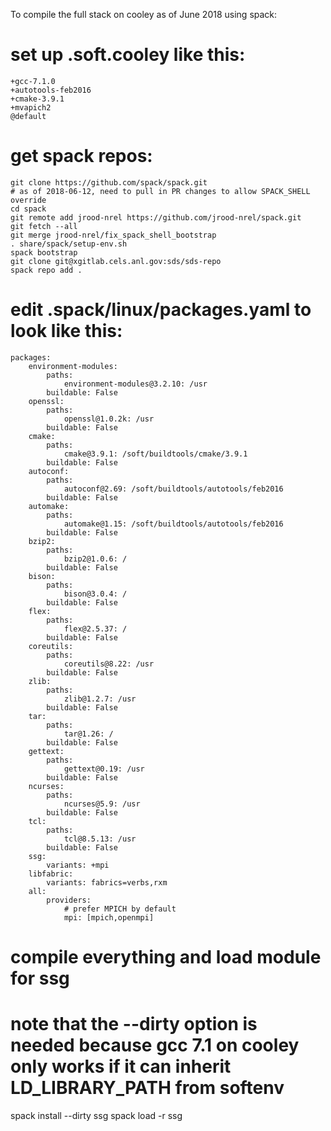 To compile the full stack on cooley as of June 2018 using spack:

# set up .soft.cooley like this:
```
+gcc-7.1.0
+autotools-feb2016
+cmake-3.9.1
+mvapich2
@default
```

# get spack repos:
```
git clone https://github.com/spack/spack.git
# as of 2018-06-12, need to pull in PR changes to allow SPACK_SHELL override
cd spack
git remote add jrood-nrel https://github.com/jrood-nrel/spack.git
git fetch --all
git merge jrood-nrel/fix_spack_shell_bootstrap
. share/spack/setup-env.sh
spack bootstrap
git clone git@xgitlab.cels.anl.gov:sds/sds-repo
spack repo add .
```

# edit .spack/linux/packages.yaml to look like this:
```
packages:
    environment-modules:
        paths:
            environment-modules@3.2.10: /usr
        buildable: False
    openssl:
        paths:
            openssl@1.0.2k: /usr
        buildable: False
    cmake:
        paths:
            cmake@3.9.1: /soft/buildtools/cmake/3.9.1
        buildable: False
    autoconf:
        paths:
            autoconf@2.69: /soft/buildtools/autotools/feb2016
        buildable: False
    automake:
        paths:
            automake@1.15: /soft/buildtools/autotools/feb2016
        buildable: False
    bzip2:
        paths:
            bzip2@1.0.6: /
        buildable: False
    bison:
        paths:
            bison@3.0.4: /
        buildable: False
    flex:
        paths:
            flex@2.5.37: /
        buildable: False
    coreutils:
        paths:
            coreutils@8.22: /usr
        buildable: False
    zlib:
        paths:
            zlib@1.2.7: /usr
        buildable: False
    tar:
        paths:
            tar@1.26: /
        buildable: False
    gettext:
        paths:
            gettext@0.19: /usr
        buildable: False
    ncurses:
        paths:
            ncurses@5.9: /usr
        buildable: False
    tcl:
        paths:
            tcl@8.5.13: /usr
        buildable: False
    ssg:
        variants: +mpi
    libfabric:
        variants: fabrics=verbs,rxm
    all:
        providers:
            # prefer MPICH by default
            mpi: [mpich,openmpi]
```

# compile everything and load module for ssg
# note that the --dirty option is needed because gcc 7.1 on cooley only works if it can inherit LD_LIBRARY_PATH from softenv
spack install --dirty ssg
spack load -r ssg

